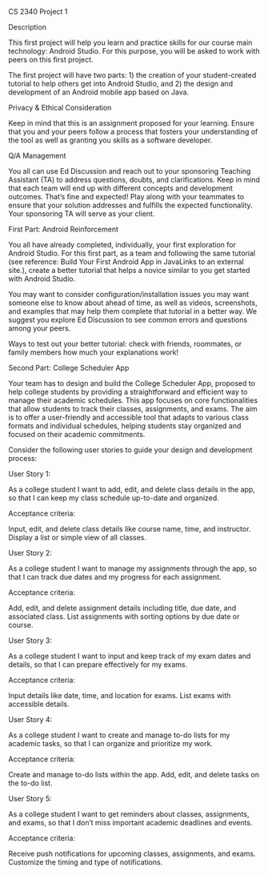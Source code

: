 CS 2340 Project 1

Description

This first project will help you learn and practice skills for our course main technology: Android Studio. For this purpose, you will be asked to work with peers on this first project.

The first project will have two parts: 1) the creation of your student-created tutorial to help others get into Android Studio, and 2) the design and development of an Android mobile app based on Java.

 

Privacy & Ethical Consideration 

Keep in mind that this is an assignment proposed for your learning. Ensure that you and your peers follow a process that fosters your understanding of the tool as well as granting you skills as a software developer.

 

Q/A Management

You all can use Ed Discussion and reach out to your sponsoring Teaching Assistant (TA) to address questions, doubts, and clarifications. Keep in mind that each team will end up with different concepts and development outcomes. That’s fine and expected! Play along with your teammates to ensure that your solution addresses and fulfills the expected functionality. Your sponsoring TA will serve as your client.

 

First Part: Android Reinforcement

You all have already completed, individually, your first exploration for Android Studio. For this first part, as a team and following the same tutorial (see reference: Build Your First Android App in JavaLinks to an external site.), create a better tutorial that helps a novice similar to you get started with Android Studio.

You may want to consider configuration/installation issues you may want someone else to know about ahead of time, as well as videos, screenshots, and examples that may help them complete that tutorial in a better way. We suggest you explore Ed Discussion to see common errors and questions among your peers.

Ways to test out your better tutorial: check with friends, roommates, or family members how much your explanations work!

 

Second Part: College Scheduler App

Your team has to design and build the College Scheduler App, proposed to help college students by providing a straightforward and efficient way to manage their academic schedules. This app focuses on core functionalities that allow students to track their classes, assignments, and exams. The aim is to offer a user-friendly and accessible tool that adapts to various class formats and individual schedules, helping students stay organized and focused on their academic commitments.

 

Consider the following user stories to guide your design and development process:

 

User Story 1:

As a college student I want to add, edit, and delete class details in the app, so that I can keep my class schedule up-to-date and organized.

Acceptance criteria:

Input, edit, and delete class details like course name, time, and instructor.
Display a list or simple view of all classes.
 

User Story 2:

As a college student I want to manage my assignments through the app, so that I can track due dates and my progress for each assignment.

Acceptance criteria:

Add, edit, and delete assignment details including title, due date, and associated class.
List assignments with sorting options by due date or course.
 

User Story 3:

As a college student I want to input and keep track of my exam dates and details, so that I can prepare effectively for my exams.

Acceptance criteria:

Input details like date, time, and location for exams.
List exams with accessible details.
 

User Story 4:

As a college student I want to create and manage to-do lists for my academic tasks, so that I can organize and prioritize my work.

Acceptance criteria:

Create and manage to-do lists within the app.
Add, edit, and delete tasks on the to-do list.
 

User Story 5:

As a college student I want to get reminders about classes, assignments, and exams, so that I don’t miss important academic deadlines and events.

Acceptance criteria:

Receive push notifications for upcoming classes, assignments, and exams.
Customize the timing and type of notifications.
